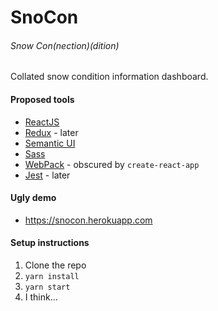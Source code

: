 SnoCon
======
###### Snow Con(nection)(dition)

Collated snow condition information dashboard.

#### Proposed tools
- [ReactJS](http://facebook.github.io/react/)
- [Redux](https://redux.js.org/) - later
- [Semantic UI](http://semantic-ui.com/)
- [Sass](https://sass-lang.com/)
- [WebPack](https://webpack.js.org/) - obscured by `create-react-app`
- [Jest](https://facebook.github.io/jest/) - later

#### Ugly demo
- https://snocon.herokuapp.com


#### Setup instructions
1. Clone the repo
1. `yarn install`
1. `yarn start`
1. I think...
